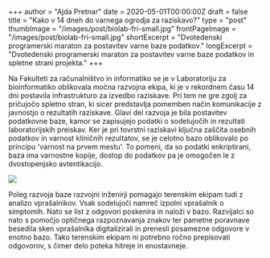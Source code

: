 +++
author = "Ajda Pretnar"
date = 2020-05-01T00:00:00Z
draft = false
title = "Kako v 14 dneh do varnega ogrodja za raziskavo?"
type = "post"
thumbImage = "/images/post/biolab-fri-small.jpg"
frontPageImage = "/images/post/biolab-fri-small.jpg"
shortExcerpt = "Dvotedenski programerski maraton za postavitev varne baze podatkov."
longExcerpt = "Dvotedenski programerski maraton za postavitev varne baze podatkov in spletne strani projekta."
+++

Na Fakulteti za računalništvo in informatiko se je v Laboratoriju za bioinformatiko oblikovala močna razvojna ekipa, ki je v rekordnem času 14 dni postavila infrastrukturo za izvedbo raziskave. Pri tem ne gre zgolj za pričujočo spletno stran, ki sicer predstavlja pomemben način komunikacije z javnostjo o rezultatih raziskave. Glavi del razvoja je bila postavitev podatkovne baze, kamor se zapisujejo podatki o sodelujočih in rezultati laboratorijskih preiskav. Ker je pri tovrstni raziskavi ključna zaščita osebnih podatkov in varnost kliničnih rezultatov, se je celotno bazo oblikovalo po principu 'varnost na prvem mestu'. To pomeni, da so podatki enkriptirani, baza ima varnostne kopije, dostop do podatkov pa je omogočen le z dvostopenjsko avtentikacijo.

![](/images/post/biolab-fri.jpg)

Poleg razvoja baze razvojni inženirji pomagajo terenskim ekipam tudi z analizo vprašalnikov. Vsak sodelujoči namreč izpolni vprašalnik o simptomih. Nato se list z odgovori poskenira in naloži v bazo. Razvijalci so nato s pomočjo optičnega razpoznavanja znakov ter pametne poravnave besedila sken vprašalnika digitalizirali in prenesli posamezne odgovore v enotno bazo. Tako terenskim ekipam ni potrebno ročno prepisovati odgovorov, s čimer delo poteka hitreje in enostavneje.
